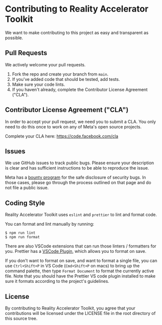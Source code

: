 # Contributing to Reality Accelerator Toolkit

We want to make contributing to this project as easy and transparent as
possible.

## Pull Requests

We actively welcome your pull requests.

1. Fork the repo and create your branch from `main`.
2. If you've added code that should be tested, add tests.
3. Make sure your code lints.
4. If you haven't already, complete the Contributor License Agreement ("CLA").

## Contributor License Agreement ("CLA")

In order to accept your pull request, we need you to submit a CLA. You only need
to do this once to work on any of Meta's open source projects.

Complete your CLA here: <https://code.facebook.com/cla>

## Issues

We use GitHub issues to track public bugs. Please ensure your description is
clear and has sufficient instructions to be able to reproduce the issue.

Meta has a [bounty program](https://www.facebook.com/whitehat/) for the safe
disclosure of security bugs. In those cases, please go through the process
outlined on that page and do not file a public issue.

## Coding Style

Reality Accelerator Toolkit uses `eslint` and `prettier` to lint and format code.

You can format and lint manually by running:

```
$ npm run lint
$ npm run format
```

There are also VSCode extensions that can run those linters / formatters for you. Prettier has a [VSCode Plugin](https://marketplace.visualstudio.com/items?itemName=esbenp.prettier-vscode), which allows you to format on save.

If you don't want to format on save, and want to format a single file, you can use `Ctrl+Shift+P` in VS Code (`Cmd+Shift+P` on macs) to bring up the command palette, then type `Format Document` to format the currently active file. Note that you should have the Prettier VS code plugin installed to make sure it formats according to the project's guidelines.

## License

By contributing to Reality Accelerator Toolkit, you agree that your contributions will be licensed
under the LICENSE file in the root directory of this source tree.

